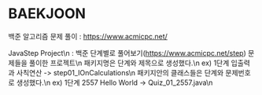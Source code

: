 # BAEKJOON
백준 알고리즘 문제 풀이 : https://www.acmicpc.net/

JavaStep Project\n
: 백준 단계별로 풀어보기(https://www.acmicpc.net/step) 문제들을 풀이한 프로젝트\n
패키지명은 단계와 제목으로 생성했다.\n
ex) 1단계 입출력과 사칙연산 -> step01_IOnCalculations\n
패키지안의 클래스들은 단계와 문제번호로 생성했다.\n
ex) 1단계 2557 Hello World -> Quiz_01_2557.java\n

